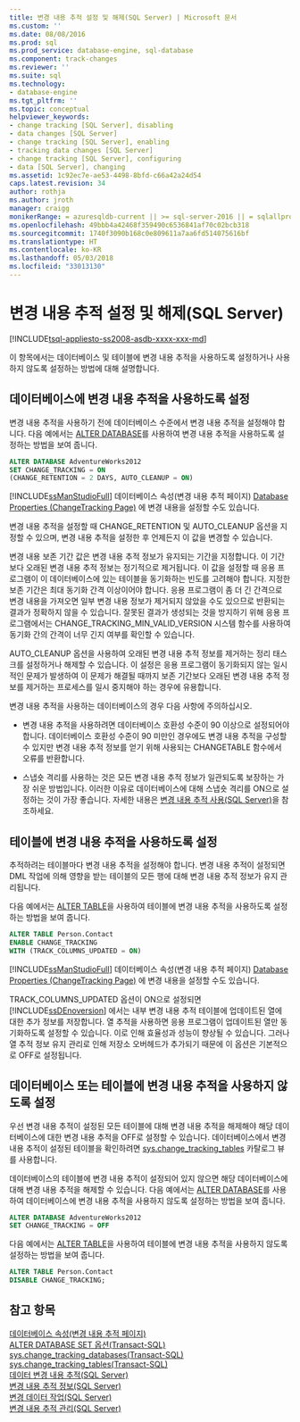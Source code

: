 ```yaml
---
title: 변경 내용 추적 설정 및 해제(SQL Server) | Microsoft 문서
ms.custom: ''
ms.date: 08/08/2016
ms.prod: sql
ms.prod_service: database-engine, sql-database
ms.component: track-changes
ms.reviewer: ''
ms.suite: sql
ms.technology:
- database-engine
ms.tgt_pltfrm: ''
ms.topic: conceptual
helpviewer_keywords:
- change tracking [SQL Server], disabling
- data changes [SQL Server]
- change tracking [SQL Server], enabling
- tracking data changes [SQL Server]
- change tracking [SQL Server], configuring
- data [SQL Server], changing
ms.assetid: 1c92ec7e-ae53-4498-8bfd-c66a42a24d54
caps.latest.revision: 34
author: rothja
ms.author: jroth
manager: craigg
monikerRange: = azuresqldb-current || >= sql-server-2016 || = sqlallproducts-allversions
ms.openlocfilehash: 49bbb4a42468f359490c6536841af70c02bcb318
ms.sourcegitcommit: 1740f3090b168c0e809611a7aa6fd514075616bf
ms.translationtype: HT
ms.contentlocale: ko-KR
ms.lasthandoff: 05/03/2018
ms.locfileid: "33013130"
---
```

# <a name="enable-and-disable-change-tracking-sql-server"></a>변경 내용 추적 설정 및 해제(SQL Server)
[!INCLUDE[tsql-appliesto-ss2008-asdb-xxxx-xxx-md](../../includes/tsql-appliesto-ss2008-asdb-xxxx-xxx-md.md)]

  이 항목에서는 데이터베이스 및 테이블에 변경 내용 추적을 사용하도록 설정하거나 사용하지 않도록 설정하는 방법에 대해 설명합니다.  
  
## <a name="enable-change-tracking-for-a-database"></a>데이터베이스에 변경 내용 추적을 사용하도록 설정  
 변경 내용 추적을 사용하기 전에 데이터베이스 수준에서 변경 내용 추적을 설정해야 합니다. 다음 예에서는 [ALTER DATABASE](../../t-sql/statements/alter-database-transact-sql-set-options.md)를 사용하여 변경 내용 추적을 사용하도록 설정하는 방법을 보여 줍니다.  
  
```sql  
ALTER DATABASE AdventureWorks2012  
SET CHANGE_TRACKING = ON  
(CHANGE_RETENTION = 2 DAYS, AUTO_CLEANUP = ON)  
```  
  
 [!INCLUDE[ssManStudioFull](../../includes/ssmanstudiofull-md.md)] 데이터베이스 속성&#40;변경 내용 추적 페이지&#41; [Database Properties &#40;ChangeTracking Page&#41;](../../relational-databases/databases/database-properties-changetracking-page.md) 에 변경 내용을 설정할 수도 있습니다.  
  
 변경 내용 추적을 설정할 때 CHANGE_RETENTION 및 AUTO_CLEANUP 옵션을 지정할 수 있으며, 변경 내용 추적을 설정한 후 언제든지 이 값을 변경할 수 있습니다.  
  
 변경 내용 보존 기간 값은 변경 내용 추적 정보가 유지되는 기간을 지정합니다. 이 기간보다 오래된 변경 내용 추적 정보는 정기적으로 제거됩니다. 이 값을 설정할 때 응용 프로그램이 이 데이터베이스에 있는 테이블을 동기화하는 빈도를 고려해야 합니다. 지정한 보존 기간은 최대 동기화 간격 이상이어야 합니다. 응용 프로그램이 좀 더 긴 간격으로 변경 내용을 가져오면 일부 변경 내용 정보가 제거되지 않았을 수도 있으므로 반환되는 결과가 정확하지 않을 수 있습니다. 잘못된 결과가 생성되는 것을 방지하기 위해 응용 프로그램에서는 CHANGE_TRACKING_MIN_VALID_VERSION 시스템 함수를 사용하여 동기화 간의 간격이 너무 긴지 여부를 확인할 수 있습니다.  
  
 AUTO_CLEANUP 옵션을 사용하여 오래된 변경 내용 추적 정보를 제거하는 정리 태스크를 설정하거나 해제할 수 있습니다. 이 설정은 응용 프로그램이 동기화되지 않는 일시적인 문제가 발생하여 이 문제가 해결될 때까지 보존 기간보다 오래된 변경 내용 추적 정보를 제거하는 프로세스를 일시 중지해야 하는 경우에 유용합니다.  
  
 변경 내용 추적을 사용하는 데이터베이스의 경우 다음 사항에 주의하십시오.  
  
-   변경 내용 추적을 사용하려면 데이터베이스 호환성 수준이 90 이상으로 설정되어야 합니다. 데이터베이스 호환성 수준이 90 미만인 경우에도 변경 내용 추적을 구성할 수 있지만 변경 내용 추적 정보를 얻기 위해 사용되는 CHANGETABLE 함수에서 오류를 반환합니다.  
  
-   스냅숏 격리를 사용하는 것은 모든 변경 내용 추적 정보가 일관되도록 보장하는 가장 쉬운 방법입니다. 이러한 이유로 데이터베이스에 대해 스냅숏 격리를 ON으로 설정하는 것이 가장 좋습니다. 자세한 내용은 [변경 내용 추적 사용&#40;SQL Server&#41;](../../relational-databases/track-changes/work-with-change-tracking-sql-server.md)을 참조하세요.  
  
## <a name="enable-change-tracking-for-a-table"></a>테이블에 변경 내용 추적을 사용하도록 설정  
 추적하려는 테이블마다 변경 내용 추적을 설정해야 합니다. 변경 내용 추적이 설정되면 DML 작업에 의해 영향을 받는 테이블의 모든 행에 대해 변경 내용 추적 정보가 유지 관리됩니다.  
  
 다음 예에서는 [ALTER TABLE](../../t-sql/statements/alter-table-transact-sql.md)을 사용하여 테이블에 변경 내용 추적을 사용하도록 설정하는 방법을 보여 줍니다.  
  
```sql  
ALTER TABLE Person.Contact  
ENABLE CHANGE_TRACKING  
WITH (TRACK_COLUMNS_UPDATED = ON)  
```  
  
 [!INCLUDE[ssManStudioFull](../../includes/ssmanstudiofull-md.md)] 데이터베이스 속성&#40;변경 내용 추적 페이지&#41; [Database Properties &#40;ChangeTracking Page&#41;](../../relational-databases/databases/database-properties-changetracking-page.md) 에 변경 내용을 설정할 수도 있습니다.  
  
 TRACK_COLUMNS_UPDATED 옵션이 ON으로 설정되면 [!INCLUDE[ssDEnoversion](../../includes/ssdenoversion-md.md)] 에서는 내부 변경 내용 추적 테이블에 업데이트된 열에 대한 추가 정보를 저장합니다. 열 추적을 사용하면 응용 프로그램이 업데이트된 열만 동기화하도록 설정할 수 있습니다. 이로 인해 효율성과 성능이 향상될 수 있습니다. 그러나 열 추적 정보 유지 관리로 인해 저장소 오버헤드가 추가되기 때문에 이 옵션은 기본적으로 OFF로 설정됩니다.  
  
## <a name="disable-change-tracking-for-a-database-or-table"></a>데이터베이스 또는 테이블에 변경 내용 추적을 사용하지 않도록 설정  
 우선 변경 내용 추적이 설정된 모든 테이블에 대해 변경 내용 추적을 해제해야 해당 데이터베이스에 대한 변경 내용 추적을 OFF로 설정할 수 있습니다. 데이터베이스에서 변경 내용 추적이 설정된 테이블을 확인하려면 [sys.change_tracking_tables](../../relational-databases/system-catalog-views/change-tracking-catalog-views-sys-change-tracking-tables.md) 카탈로그 뷰를 사용합니다.  
  
 데이터베이스의 테이블에 변경 내용 추적이 설정되어 있지 않으면 해당 데이터베이스에 대해 변경 내용 추적을 해제할 수 있습니다. 다음 예에서는 [ALTER DATABASE](../../t-sql/statements/alter-database-transact-sql-set-options.md)를 사용하여 데이터베이스에 변경 내용 추적을 사용하지 않도록 설정하는 방법을 보여 줍니다.  
  
```sql  
ALTER DATABASE AdventureWorks2012  
SET CHANGE_TRACKING = OFF  
```  
  
 다음 예에서는 [ALTER TABLE](../../t-sql/statements/alter-table-transact-sql.md)을 사용하여 테이블에 변경 내용 추적을 사용하지 않도록 설정하는 방법을 보여 줍니다.  
  
```sql  
ALTER TABLE Person.Contact  
DISABLE CHANGE_TRACKING;  
```  
  
## <a name="see-also"></a>참고 항목  
 [데이터베이스 속성&#40;변경 내용 추적 페이지&#41;](../../relational-databases/databases/database-properties-changetracking-page.md)   
 [ALTER DATABASE SET 옵션&#40;Transact-SQL&#41;](../../t-sql/statements/alter-database-transact-sql-set-options.md)   
 [sys.change_tracking_databases&#40;Transact-SQL&#41;](../../relational-databases/system-catalog-views/change-tracking-catalog-views-sys-change-tracking-databases.md)   
 [sys.change_tracking_tables&#40;Transact-SQL&#41;](../../relational-databases/system-catalog-views/change-tracking-catalog-views-sys-change-tracking-tables.md)   
 [데이터 변경 내용 추적&#40;SQL Server&#41;](../../relational-databases/track-changes/track-data-changes-sql-server.md)   
 [변경 내용 추적 정보&#40;SQL Server&#41;](../../relational-databases/track-changes/about-change-tracking-sql-server.md)   
 [변경 데이터 작업&#40;SQL Server&#41;](../../relational-databases/track-changes/work-with-change-data-sql-server.md)   
 [변경 내용 추적 관리&#40;SQL Server&#41;](../../relational-databases/track-changes/manage-change-tracking-sql-server.md)  
  
  
